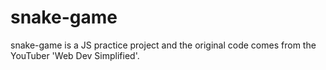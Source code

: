 # snake-game
snake-game is a JS practice project and the original code comes from the YouTuber 'Web Dev Simplified'.
